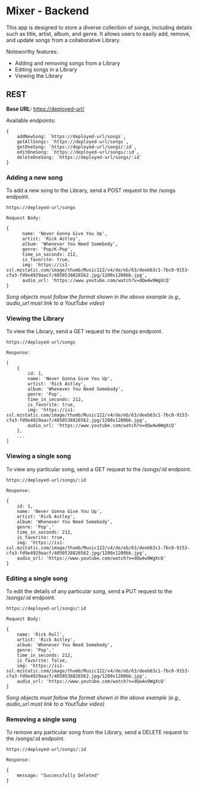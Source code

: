 # Mixer - Backend

This app is designed to store a diverse collection of songs, including details such as title, artist, album, and genre. It allows users to easily add, remove, and update songs from a collaborative Library.

Noteworthy features:

- Adding and removing songs from a Library
- Editing songs in a Library
- Viewing the Library

## REST
**Base URL:** [https://deployed-url/]()

Available endpoints:
```
{
    addNewSong: `https://deployed-url/songs`,
    getAllSongs: `https://deployed-url/songs`,
    getOneSong: `https://deployed-url/songs/:id`,
    editOneSong: `https://deployed-url/songs/:id`,
    deleteOneSong: `https://deployed-url/songs/:id`
}
```

### Adding a new song
To add a new song to the Library, send a POST request to the /songs endpoint.
```
https://deployed-url/songs
```
```
Request Body:

{
      name: 'Never Gonna Give You Up',
      artist: 'Rick Astley',
      album: 'Whenever You Need Somebody',
      genre: 'Pop/K-Pop',
      time_in_seconds: 212,
      is_favorite: true,
      img: 'https://is1-ssl.mzstatic.com/image/thumb/Music122/v4/de/eb/63/deeb63c1-7bc0-9153-cfa3-fd9e4929aacf/4050538826562.jpg/1200x1200bb.jpg',
      audio_url: 'https://www.youtube.com/watch?v=dQw4w9WgXcQ'
}
```

*Song objects must follow the format shown in the above example (e.g., audio_url must link to a YoutTube video)*

### Viewing the Library
To view the Library, send a GET request to the /songs endpoint.
```
https://deployed-url/songs
```
```
Response:

[
    {
        id: 1,
        name: 'Never Gonna Give You Up',
        artist: 'Rick Astley',
        album: 'Whenever You Need Somebody',
        genre: 'Pop',
        time_in_seconds: 212,
        is_favorite: true,
        img: 'https://is1-ssl.mzstatic.com/image/thumb/Music122/v4/de/eb/63/deeb63c1-7bc0-9153-cfa3-fd9e4929aacf/4050538826562.jpg/1200x1200bb.jpg',
        audio_url: 'https://www.youtube.com/watch?v=dQw4w9WgXcQ'
    },
    ...
]
```

### Viewing a single song
To view any particular song, send a GET request to the /songs/:id endpoint.
```
https://deployed-url/songs/:id
```
```
Response: 

{
    id: 1,
    name: 'Never Gonna Give You Up',
    artist: 'Rick Astley',
    album: 'Whenever You Need Somebody',
    genre: 'Pop','
    time_in_seconds: 212,
    is_favorite: true,
    img: 'https://is1-ssl.mzstatic.com/image/thumb/Music122/v4/de/eb/63/deeb63c1-7bc0-9153-cfa3-fd9e4929aacf/4050538826562.jpg/1200x1200bb.jpg',
    audio_url: 'https://www.youtube.com/watch?v=dQw4w9WgXcQ'
}
```

### Editing a single song
To edit the details of any particular song, send a PUT request to the /songs/:id endpoint.
```
https://deployed-url/songs/:id
```
```
Request Body:

{
    name: 'Rick Roll',
    artist: 'Rick Astley',
    album: 'Whenever You Need Somebody',
    genre: 'Pop','
    time_in_seconds: 212,
    is_favorite: false,
    img: 'https://is1-ssl.mzstatic.com/image/thumb/Music122/v4/de/eb/63/deeb63c1-7bc0-9153-cfa3-fd9e4929aacf/4050538826562.jpg/1200x1200bb.jpg',
    audio_url: 'https://www.youtube.com/watch?v=dQw4w9WgXcQ'
}
```

*Song objects must follow the format shown in the above example (e.g., audio_url must link to a YoutTube video)*

### Removing a single song
To remove any particular song from the Library, send a DELETE request to the /songs/:id endpoint.
```
https://deployed-url/songs/:id
```
```
Response:

{
    message: "Successfully Deleted"
}
```
